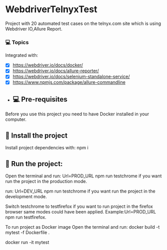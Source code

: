 # WebdriverTelnyxTest
Project with 20 automated test cases on the telnyx.com site which is using Webdriver IO,Allure Report.

### 💻 Topics

Integrated with:

- [x] https://webdriver.io/docs/docker/
- [x] https://webdriver.io/docs/allure-reporter/
- [x] https://webdriver.io/docs/selenium-standalone-service/
- [x] https://www.npmjs.com/package/allure-commandline

- ## 💻 Pre-requisites

Before you use this project you need to have Docker installed in your computer.

## 🚀 Install the project

Install project dependencies with: npm i

## 🚀 Run the project: 
Open the terminal and run: Url=PROD_URL npm run testchrome if you want run the project in the production mode.

run: Url=DEV_URL npm run testchrome if you want run the project in the development mode.

Switch testchrome to testfirefox if you want to run project in the firefox browser same modes could have been applied.
Example:Url=PROD_URL npm run testfirefox.

To run project as Docker image Open the terminal and run:
docker build -t mytest -f Dockerfile .

docker run -it mytest
